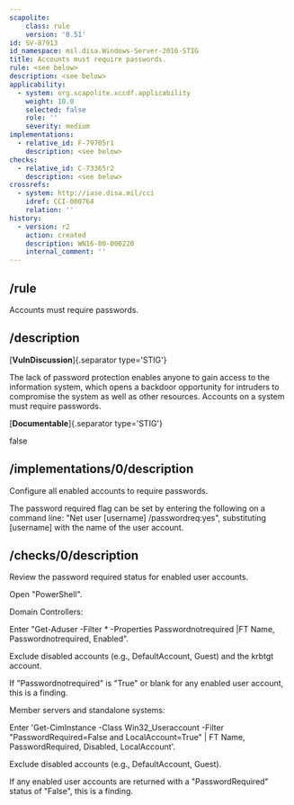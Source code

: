 ```yaml
---
scapolite:
    class: rule
    version: '0.51'
id: SV-87913
id_namespace: mil.disa.Windows-Server-2016-STIG
title: Accounts must require passwords.
rule: <see below>
description: <see below>
applicability:
  - system: org.scapolite.xccdf.applicability
    weight: 10.0
    selected: false
    role: ''
    severity: medium
implementations:
  - relative_id: F-79705r1
    description: <see below>
checks:
  - relative_id: C-73365r2
    description: <see below>
crossrefs:
  - system: http://iase.disa.mil/cci
    idref: CCI-000764
    relation: ''
history:
  - version: r2
    action: created
    description: WN16-00-000220
    internal_comment: ''
---
```



## /rule

Accounts must require passwords.

## /description

[**VulnDiscussion**]{.separator type='STIG'}

The lack of password protection enables anyone to gain access to the information system, which opens a backdoor opportunity for intruders to compromise the system as well as other resources. Accounts on a system must require passwords.

[**Documentable**]{.separator type='STIG'}

false

## /implementations/0/description

Configure all enabled accounts to require passwords.

The password required flag can be set by entering the following on a command line: "Net user [username] /passwordreq:yes", substituting [username] with the name of the user account.

## /checks/0/description

Review the password required status for enabled user accounts.

Open "PowerShell".

Domain Controllers:

Enter "Get-Aduser -Filter * -Properties Passwordnotrequired |FT Name, Passwordnotrequired, Enabled".

Exclude disabled accounts (e.g., DefaultAccount, Guest) and the krbtgt account.

If "Passwordnotrequired" is "True" or blank for any enabled user account, this is a finding.

Member servers and standalone systems:

Enter 'Get-CimInstance -Class Win32_Useraccount -Filter "PasswordRequired=False and LocalAccount=True" | FT Name, PasswordRequired, Disabled, LocalAccount'.

Exclude disabled accounts (e.g., DefaultAccount, Guest).

If any enabled user accounts are returned with a "PasswordRequired" status of "False", this is a finding.
